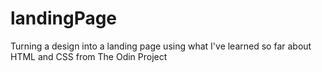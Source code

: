# landingPage
Turning a design into a landing page using what I've learned so far about HTML and CSS from The Odin Project 
